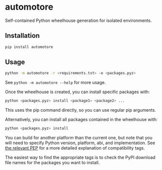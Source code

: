 # automotore

Self-contained Python wheelhouse generation for isolated environments.

## Installation

```bash
pip install automotore
```

## Usage

```bash
python -m automotore -r <requirements.txt> -o <packages.pyz>
```

See `python -m automotore --help` for more usage.

Once the wheelhouse is created, you can install specific packages with:

```bash
python <packages.pyz> install <package1> <package2> ...
```

This uses the pip command directly, so you can use regular pip arguments.

Alternatively, you can install all packages contained in the wheelhouse with:

```bash
python <packages.pyz> install
```

You can build for another platform than the current one, but note that you will need to specify Python version, platform, abi, and implementation. See [the relevant PEP](https://peps.python.org/pep-0425/) for a more detailed explanation of compatibility tags.

The easiest way to find the appropriate tags is to check the PyPI download file names for the packages you want to install.
